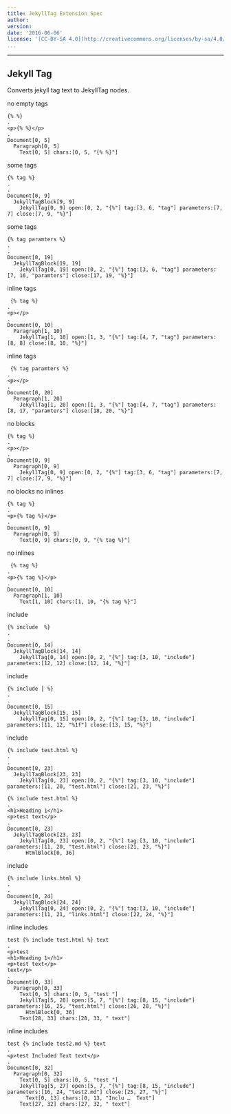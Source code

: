 ```yaml
---
title: JekyllTag Extension Spec
author:
version:
date: '2016-06-06'
license: '[CC-BY-SA 4.0](http://creativecommons.org/licenses/by-sa/4.0/)'
...
```


---

## Jekyll Tag

Converts jekyll tag text to JekyllTag nodes.

no empty tags

```````````````````````````````` example Jekyll Tag: 1
{% %}
.
<p>{% %}</p>
.
Document[0, 5]
  Paragraph[0, 5]
    Text[0, 5] chars:[0, 5, "{% %}"]
````````````````````````````````


some tags

```````````````````````````````` example Jekyll Tag: 2
{% tag %}
.
.
Document[0, 9]
  JekyllTagBlock[9, 9]
    JekyllTag[0, 9] open:[0, 2, "{%"] tag:[3, 6, "tag"] parameters:[7, 7] close:[7, 9, "%}"]
````````````````````````````````


some tags

```````````````````````````````` example Jekyll Tag: 3
{% tag paramters %}
.
.
Document[0, 19]
  JekyllTagBlock[19, 19]
    JekyllTag[0, 19] open:[0, 2, "{%"] tag:[3, 6, "tag"] parameters:[7, 16, "paramters"] close:[17, 19, "%}"]
````````````````````````````````


inline tags

```````````````````````````````` example Jekyll Tag: 4
 {% tag %}
.
<p></p>
.
Document[0, 10]
  Paragraph[1, 10]
    JekyllTag[1, 10] open:[1, 3, "{%"] tag:[4, 7, "tag"] parameters:[8, 8] close:[8, 10, "%}"]
````````````````````````````````


inline tags

```````````````````````````````` example Jekyll Tag: 5
 {% tag paramters %}
.
<p></p>
.
Document[0, 20]
  Paragraph[1, 20]
    JekyllTag[1, 20] open:[1, 3, "{%"] tag:[4, 7, "tag"] parameters:[8, 17, "paramters"] close:[18, 20, "%}"]
````````````````````````````````


no blocks

```````````````````````````````` example(Jekyll Tag: 6) options(no-blocks)
{% tag %}
.
<p></p>
.
Document[0, 9]
  Paragraph[0, 9]
    JekyllTag[0, 9] open:[0, 2, "{%"] tag:[3, 6, "tag"] parameters:[7, 7] close:[7, 9, "%}"]
````````````````````````````````


no blocks no inlines

```````````````````````````````` example(Jekyll Tag: 7) options(no-blocks, no-inlines)
{% tag %}
.
<p>{% tag %}</p>
.
Document[0, 9]
  Paragraph[0, 9]
    Text[0, 9] chars:[0, 9, "{% tag %}"]
````````````````````````````````


no inlines

```````````````````````````````` example(Jekyll Tag: 8) options(no-inlines)
 {% tag %}
.
<p>{% tag %}</p>
.
Document[0, 10]
  Paragraph[1, 10]
    Text[1, 10] chars:[1, 10, "{% tag %}"]
````````````````````````````````


include

```````````````````````````````` example Jekyll Tag: 9
{% include  %}
.
.
Document[0, 14]
  JekyllTagBlock[14, 14]
    JekyllTag[0, 14] open:[0, 2, "{%"] tag:[3, 10, "include"] parameters:[12, 12] close:[12, 14, "%}"]
````````````````````````````````


include

```````````````````````````````` example(Jekyll Tag: 10) options(dummy-identifier)
{% include ⎮ %}
.
.
Document[0, 15]
  JekyllTagBlock[15, 15]
    JekyllTag[0, 15] open:[0, 2, "{%"] tag:[3, 10, "include"] parameters:[11, 12, "%1f"] close:[13, 15, "%}"]
````````````````````````````````


include

```````````````````````````````` example(Jekyll Tag: 11) options(includes)
{% include test.html %}
.
.
Document[0, 23]
  JekyllTagBlock[23, 23]
    JekyllTag[0, 23] open:[0, 2, "{%"] tag:[3, 10, "include"] parameters:[11, 20, "test.html"] close:[21, 23, "%}"]
````````````````````````````````


```````````````````````````````` example(Jekyll Tag: 12) options(includes, embed-includes)
{% include test.html %}
.
<h1>Heading 1</h1>
<p>test text</p>
.
Document[0, 23]
  JekyllTagBlock[23, 23]
    JekyllTag[0, 23] open:[0, 2, "{%"] tag:[3, 10, "include"] parameters:[11, 20, "test.html"] close:[21, 23, "%}"]
      HtmlBlock[0, 36]
````````````````````````````````


include

```````````````````````````````` example(Jekyll Tag: 13) options(includes)
{% include links.html %}
.
.
Document[0, 24]
  JekyllTagBlock[24, 24]
    JekyllTag[0, 24] open:[0, 2, "{%"] tag:[3, 10, "include"] parameters:[11, 21, "links.html"] close:[22, 24, "%}"]
````````````````````````````````


inline includes

```````````````````````````````` example(Jekyll Tag: 14) options(includes, embed-includes)
test {% include test.html %} text
.
<p>test 
<h1>Heading 1</h1>
<p>test text</p>
text</p>
.
Document[0, 33]
  Paragraph[0, 33]
    Text[0, 5] chars:[0, 5, "test "]
    JekyllTag[5, 28] open:[5, 7, "{%"] tag:[8, 15, "include"] parameters:[16, 25, "test.html"] close:[26, 28, "%}"]
      HtmlBlock[0, 36]
    Text[28, 33] chars:[28, 33, " text"]
````````````````````````````````


inline includes

```````````````````````````````` example(Jekyll Tag: 15) options(includes, embed-includes)
test {% include test2.md %} text
.
<p>test Included Text text</p>
.
Document[0, 32]
  Paragraph[0, 32]
    Text[0, 5] chars:[0, 5, "test "]
    JekyllTag[5, 27] open:[5, 7, "{%"] tag:[8, 15, "include"] parameters:[16, 24, "test2.md"] close:[25, 27, "%}"]
      Text[0, 13] chars:[0, 13, "Inclu …  Text"]
    Text[27, 32] chars:[27, 32, " text"]
````````````````````````````````


